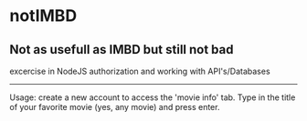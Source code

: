 # notIMBD

Not as usefull as IMBD but still not bad 
-

excercise in NodeJS authorization and working with API's/Databases

---
Usage: create a new account to access the 'movie info' tab. Type in the title of your favorite movie (yes, any movie) and press enter.
